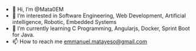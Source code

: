 - 👋 Hi, I’m @Mata0EM
- 👀 I’m interested in Software Engineering, Web Development, Artificial intelligence, Robotic, Embedded Systems
- 🌱 I’m currently learning C Programming, Angularjs, Docker, Sprint Boot for Java.
- 📫 How to reach me emmanuel.matayeso@gmail.com

<!---
Mata0EM/Mata0EM is a ✨ special ✨ repository because its `README.md` (this file) appears on your GitHub profile.
You can click the Preview link to take a look at your changes.
--->
